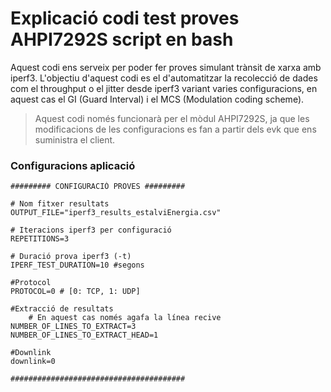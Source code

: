 # Explicació codi test proves AHPI7292S script en bash
Aquest codi ens serveix per poder fer proves simulant trànsit de xarxa amb iperf3.
L'objectiu d'aquest codi es el d'automatitzar la recolecció de dades com el throughput o el jitter desde iperf3 variant varies configuracions, en aquest cas el GI (Guard Interval) i el MCS (Modulation coding scheme).
> Aquest codi només funcionarà per el mòdul AHPI7292S, ja que les modificacions de les configuracions es fan a partir dels evk que ens suministra el client.

### Configuracions aplicació
```shell
######### CONFIGURACIÓ PROVES #########

# Nom fitxer resultats
OUTPUT_FILE="iperf3_results_estalviEnergia.csv"

# Iteracions iperf3 per configuració
REPETITIONS=3 

# Duració prova iperf3 (-t)
IPERF_TEST_DURATION=10 #segons

#Protocol
PROTOCOL=0 # [0: TCP, 1: UDP]

#Extracció de resultats
    # En aquest cas només agafa la línea recive
NUMBER_OF_LINES_TO_EXTRACT=3
NUMBER_OF_LINES_TO_EXTRACT_HEAD=1

#Downlink
downlink=0

#######################################
```

